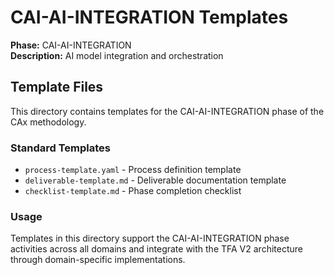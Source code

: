 # CAI-AI-INTEGRATION Templates

**Phase:** CAI-AI-INTEGRATION  
**Description:** AI model integration and orchestration

## Template Files

This directory contains templates for the CAI-AI-INTEGRATION phase of the CAx methodology.

### Standard Templates

- `process-template.yaml` - Process definition template
- `deliverable-template.md` - Deliverable documentation template  
- `checklist-template.md` - Phase completion checklist

### Usage

Templates in this directory support the CAI-AI-INTEGRATION phase activities across all domains
and integrate with the TFA V2 architecture through domain-specific implementations.
